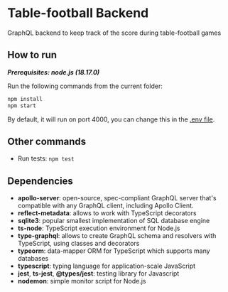 # Table-football Backend

GraphQL backend to keep track of the score during table-football games

## How to run

**_Prerequisites: node.js (18.17.0)_**

Run the following commands from the current folder:

```bash
npm install
npm start
```

By default, it will run on port 4000, you can change this in the [.env file](./.env).

## Other commands

- Run tests: `npm test`

## Dependencies

- **apollo-server**: open-source, spec-compliant GraphQL server that's compatible with any GraphQL client, including Apollo Client.
- **reflect-metadata**: allows to work with TypeScript decorators
- **sqlite3**: popular smallest implementation of SQL database engine
- **ts-node**: TypeScript execution environment for Node.js
- **type-graphql**: allows to create GraphQL schema and resolvers with TypeScript, using classes and decorators
- **typeorm**: data-mapper ORM for TypeScript which supports many databases
- **typescript**: typing language for application-scale JavaScript
- **jest**, **ts-jest**, **@types/jest**: testing library for Javascript
- **nodemon**: simple monitor script for Node.js
